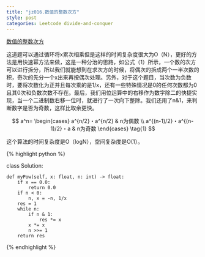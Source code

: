 ```yaml
---
title: "jz016.数值的整数次方"
style: post
categories: Leetcode divide-and-conquer
---
```


[数值的整数次方](https://leetcode-cn.com/problems/shu-zhi-de-zheng-shu-ci-fang-lcof/)

这道题可以通过循环将x累次相乘但是这样的时间复杂度很大为O（N），更好的方法是用快速幂方法来做，这是一种分治的思路，如公式（1）所示，一个数的次方可以进行拆分，所以我们就能想到在求次方的时候，将偶次的拆成两个一半次数的积，奇次的先分一个x出来再按偶次处理。另外，对于这个题目，当次数为负数时，要将次数化为正并且每次乘的是1/x，还有一些特殊情况是0的任何次数都为0且其0次和负数次数不存在。最后，我们用位运算中的右移作为数字除二的快捷实现，当一个二进制数右移一位时，就进行了一次向下整除。我们还用了n&1，来判断数字是否为奇数，这样比取余更快。

$$
a^n=
\begin{cases}
a^{n/2}・a^{n/2} & n为偶数 \\
a^{(n-1)/2}・a^{(n-1)/2}・a & n为奇数
\end{cases} \tag{1}
$$

这个算法的时间复杂度是O（logN），空间复杂度是O(1）。

{% highlight python %}

class Solution:

    def myPow(self, x: float, n: int) -> float:
        if x == 0.0:
            return 0.0
        if n < 0:
            n, x = -n, 1/x
        res = 1
        while n:
            if n & 1:
                res *= x
            x *= x
            n >>= 1
        return res

{% endhighlight %}

